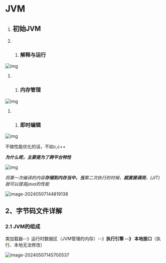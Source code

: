 # JVM

1. ## 初始JVM

1. 1. ### 解释与运行

![img](https://cdn.nlark.com/yuque/0/2024/png/40432188/1715064046948-d05e8bcb-5535-4b7d-8e10-d3b25ca3659b.png)

1. 1. ### 内存管理

![img](https://cdn.nlark.com/yuque/0/2024/png/40432188/1715064197095-9a383654-db16-425d-a6ec-6188328a85ce.png)

1. 1. ### 即时编辑

![img](https://cdn.nlark.com/yuque/0/2024/png/40432188/1715064224180-6d1a0fcd-9777-4d2e-ae4b-162c3a20440f.png)

不做性能优化的话，不如c,c++

***为什么呢，主要是为了跨平台特性***

![img](https://cdn.nlark.com/yuque/0/2024/png/40432188/1715064293466-21651e45-d6f2-4159-8db2-c541e992e6c6.png)

*将第一次编译的内容**存储到内存当中，当**第二次执行的时候，**就直接调用**，(JIT)就可以提高java的性能*

![image-20240507144819138](C:\Users\34975\AppData\Roaming\Typora\typora-user-images\image-20240507144819138.png)



## 2、字节码文件详解

### 2.1 JVM的组成

类加载器--》运行时数据区（JVM管理的内存）--》**执行引擎 --》 本地接口**（执行、本地无法修改）

![image-20240507145700537](C:\Users\34975\AppData\Roaming\Typora\typora-user-images\image-20240507145700537.png)


